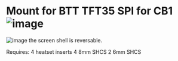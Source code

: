 # Mount for BTT TFT35 SPI for CB1 ![image](https://user-images.githubusercontent.com/5184392/219297971-88e6637f-d711-4b71-b778-1974fdc4fb58.png)
![image](https://user-images.githubusercontent.com/5184392/219298362-9a5a3cfe-46da-4252-b0c3-e27f15276a82.png)
the screen shell is reversable.

Requires: 
4 heatset inserts
4 8mm SHCS
2 6mm SHCS
